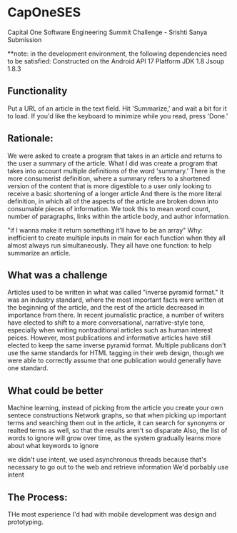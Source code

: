 # CapOneSES
Capital One Software Engineering Summit Challenge - Srishti Sanya Submission

**note: in the development environment, the following dependencies need to be satisfied:
Constructed on the Android API 17 Platform 
JDK 1.8
Jsoup 1.8.3

Functionality
------------------

Put a URL of an article in the text field. Hit 'Summarize,' and wait a bit for it to load.
If you'd like the keyboard to minimize while you read, press 'Done.'

Rationale:
-------------------------
We were asked to create a program that takes in an article and returns to the user a summary of the article. 
What I did was create a program that takes into account multiple definitions of the word 'summary.'
There is the more consumerist definition, where a summary refers to a shortened version of the content that is more digestible to a user only looking to receive a basic shortening of a longer article
And there is the more literal definition, in which all of the aspects of the article are broken down into consumable pieces of information.
We took this to mean word count, number of paragraphs, links within the article body, and author information. 

"if I wanna make it return something it'll have to be an array"
	Why: inefficient to create multiple inputs in main for each function when they all almost always run simultaneously. They all have one function: to help summarize an article. 

What was a challenge
-----------------------------
Articles used to be written in what was called "inverse pyramid format." It was an industry standard, where the most important facts were written at the beginning of the article, and the rest of the article decreased in importance from there. 
In recent journalistic practice, a number of writers have elected to shift to a more conversational, narrative-style tone, especially when writing nontraditional articles such as human interest peices. 
However, most publications and informative articles have still elected to keep the same inverse pyramid format.
Multiple publicans don't use the same standards for HTML tagging in their web design, though we were able to correctly assume that one publication would generally have one standard. 

What could be better
-------------
Machine learning, instead of picking from the article you create your own sentece constructions
Network graphs, so that when picking up important terms and searching them out in the article, it can search for synonyms or realted terms as well, so that the results aren't so disparate
Also, the list of words to ignore will grow over time, as the system gradually learns more about what keywords to ignore


we didn't use intent, we used asynchronous threads because that's necessary to go out to the web and retrieve information
We'd porbably use intent

The Process:
-------
THe most experience I'd had with mobile development was design and prototyping. 
